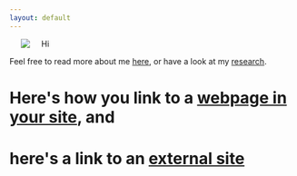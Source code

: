 ```yaml
---
layout: default
---
```



<img align="left" src="assets/sprof_pic.jpg" hspace="20">

Hi 

Feel free to read more about me [here](/about/), or have a look at my [research](/research/).


# Here's how you link to a [webpage in your site](/teaching/), and
# here's a link to an [external site](https://www.google.com)

